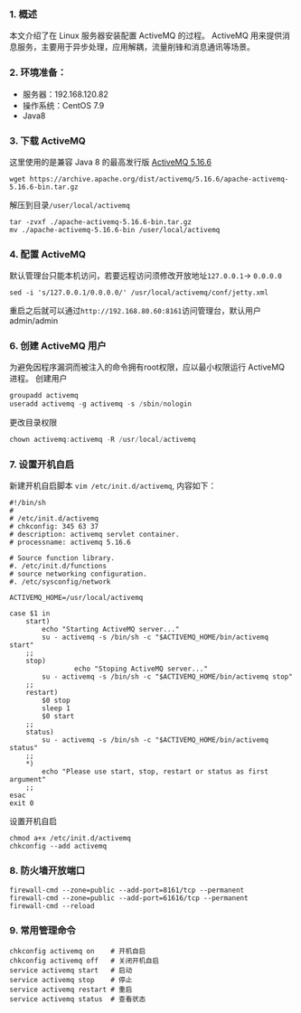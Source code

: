 ### 1. 概述
本文介绍了在 Linux 服务器安装配置 ActiveMQ 的过程。
ActiveMQ 用来提供消息服务，主要用于异步处理，应用解耦，流量削锋和消息通讯等场景。
### 2. 环境准备：

- 服务器：192.168.120.82
- 操作系统：CentOS 7.9
- Java8
### 3. 下载 ActiveMQ
这里使用的是兼容 Java 8 的最高发行版 [ActiveMQ 5.16.6](https://activemq.apache.org/activemq-5016006-release)
```shell
wget https://archive.apache.org/dist/activemq/5.16.6/apache-activemq-5.16.6-bin.tar.gz
```
解压到目录`/user/local/activemq`
```shell
tar -zvxf ./apache-activemq-5.16.6-bin.tar.gz
mv ./apache-activemq-5.16.6-bin /user/local/activemq
```
### 4. 配置 ActiveMQ
默认管理台只能本机访问，若要远程访问须修改开放地址`127.0.0.1`-> `0.0.0.0`
```shell
sed -i 's/127.0.0.1/0.0.0.0/' /usr/local/activemq/conf/jetty.xml
```
重启之后就可以通过`http://192.168.80.60:8161`访问管理台，默认用户 admin/admin
### 6. 创建 ActiveMQ 用户
为避免因程序漏洞而被注入的命令拥有root权限，应以最小权限运行 ActiveMQ 进程。
创建用户
```powershell
groupadd activemq
useradd activemq -g activemq -s /sbin/nologin
```
更改目录权限
```powershell
chown activemq:activemq -R /usr/local/activemq
```
### 7. 设置开机自启
新建开机自启脚本 `vim /etc/init.d/activemq`, 内容如下：
```shell
#!/bin/sh
#
# /etc/init.d/activemq
# chkconfig: 345 63 37
# description: activemq servlet container.
# processname: activemq 5.16.6
 
# Source function library.
#. /etc/init.d/functions
# source networking configuration.
#. /etc/sysconfig/network
 
ACTIVEMQ_HOME=/usr/local/activemq
 
case $1 in
    start)
      	echo "Starting ActiveMQ server..."
        su - activemq -s /bin/sh -c "$ACTIVEMQ_HOME/bin/activemq start"
    ;;
    stop)
				echo "Stoping ActiveMQ server..."
        su - activemq -s /bin/sh -c "$ACTIVEMQ_HOME/bin/activemq stop"
    ;;
  	restart)
        $0 stop
      	sleep 1
        $0 start
    ;;
    status)
  	    su - activemq -s /bin/sh -c "$ACTIVEMQ_HOME/bin/activemq status"
    ;;
    *)
        echo "Please use start, stop, restart or status as first argument"
    ;;
esac
exit 0
```
设置开机自启
```shell
chmod a+x /etc/init.d/activemq
chkconfig --add activemq
```
### 8. 防火墙开放端口

```shell
firewall-cmd --zone=public --add-port=8161/tcp --permanent
firewall-cmd --zone=public --add-port=61616/tcp --permanent
firewall-cmd --reload
```
### 9. 常用管理命令
```shell
chkconfig activemq on    # 开机自启
chkconfig activemq off   # 关闭开机自启
service activemq start   # 启动
service activemq stop    # 停止
service activemq restart # 重启
service activemq status  # 查看状态
```
